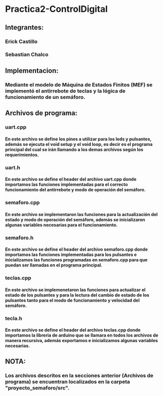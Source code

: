 # Practica2-ControlDigital
## Integrantes: 
### Erick Castillo 
### Sebastian Chalco
## Implementacion:
### Mediante el modelo de Máquina de Estados Finitos (MEF) se implementó el antirrebote de teclas y la lógica de funcionamiento de un semáforo.
## Archivos de programa:
### uart.cpp
#### En este archivo se define los pines a utilizar para los leds y pulsantes, además se ejecuta el void setup y el void loop, es decir es el programa principal del cual se irán llamando a los demas archivos según los requerimientos. 
### uart.h
#### En este archivo se define el header del archivo uart.cpp donde importamos las funciones implementadas para el correcto funcionamiento del antirrebote y modo de operación del semáforo.
### semaforo.cpp
#### En este archivo se implementaron las funciones para la actualización del estado y modo de operación del semáforo, además se inicializaron algunas variables necesarias para el funcionamiento.  
### semaforo.h
#### En este archivo se define el header del archivo semaforo.cpp donde importamos las funciones implementadas para los pulsantes e inicializamos las funciones programadas en semaforo.cpp para que puedan ser llamadas en el programa principal.
### teclas.cpp
#### En este archivo se implemenetaron las funciones para actualizar el estado de los pulsantes y para la lectura del cambio de estado de los pulsantes tanto para el modo de funcionamiento y velocidad del semáforo.
### tecla.h
#### En este archivo se define el header del archivo teclas.cpp donde importamos la libreria de arduino que se llamara en todos los archivos de manera recursiva, además exportamos e inicializamos algunas variables necesarias.
## NOTA:
### Los archivos descritos en la secciones anterior (Archivos de programa) se encuentran localizados en la carpeta "proyecto_semaforo/src".
